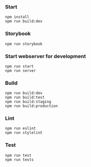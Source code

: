 ### Start
```
npm install
npm run build:dev
```

### Storybook
```
npm run storybook
```

### Start webserver for development
```
npm run start
npm run server
```

### Build
```
npm run build:dev
npm run build:test
npm run build:staging
npm run build:production
```

### Lint
```
npm run eslint
npm run stylelint
```

### Test
```
npm run test
npm run tests
```